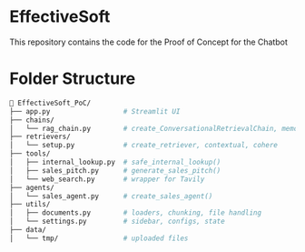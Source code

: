 # EffectiveSoft
This repository contains the code for the Proof of Concept for the Chatbot


# Folder Structure

``` bash
📁 EffectiveSoft_PoC/
├── app.py                  # Streamlit UI
├── chains/
│   └── rag_chain.py        # create_ConversationalRetrievalChain, memory
├── retrievers/
│   └── setup.py            # create_retriever, contextual, cohere
├── tools/
│   ├── internal_lookup.py  # safe_internal_lookup()
│   ├── sales_pitch.py      # generate_sales_pitch()
│   └── web_search.py       # wrapper for Tavily
├── agents/
│   └── sales_agent.py      # create_sales_agent()
├── utils/
│   ├── documents.py        # loaders, chunking, file handling
│   └── settings.py         # sidebar, configs, state
├── data/
│   └── tmp/                # uploaded files
```
